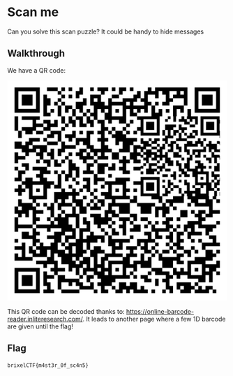 # Scan me

Can you solve this scan puzzle? It could be handy to hide messages

## Walkthrough

We have a QR code:

![qrcode](./qr-code.png)

This QR code can be decoded thanks to: https://online-barcode-reader.inliteresearch.com/. It leads to another page where a few 1D barcode are given until the flag!

## Flag

```
brixelCTF{m4st3r_0f_sc4n5}
```

